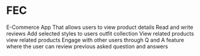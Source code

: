 # FEC
E-Commerce App
That allows users to view product details
Read and write reviews
Add selected styles to users outfit collection
View related products view related products
Engage with other users through Q and A feature where the user can review previous asked question and answers
